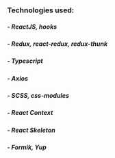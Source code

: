 ### Technologies used:

##### - ReactJS, hooks

##### - Redux, react-redux, redux-thunk

##### - Typescript

##### - Axios

##### - SCSS, css-modules

##### - React Context

##### - React Skeleton

##### - Formik, Yup

<br/>

